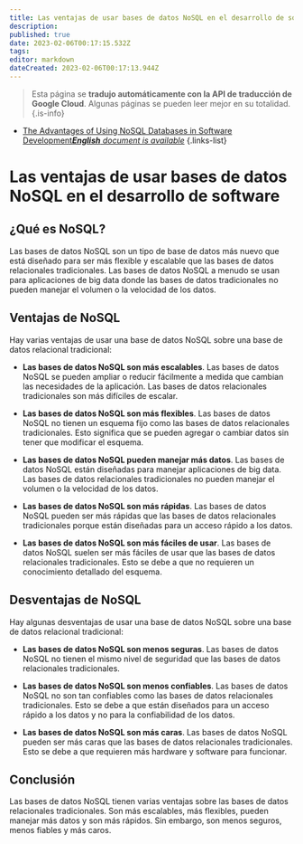 ```yaml
---
title: Las ventajas de usar bases de datos NoSQL en el desarrollo de software
description: 
published: true
date: 2023-02-06T00:17:15.532Z
tags: 
editor: markdown
dateCreated: 2023-02-06T00:17:13.944Z
---
```


> Esta página se **tradujo automáticamente con la API de traducción de Google Cloud**.
Algunas páginas se pueden leer mejor en su totalidad.{.is-info}



- [The Advantages of Using NoSQL Databases in Software Development***English** document is available*](/en/Knowledge-base/Common/the-advantages-of-using-nosql-databases-in-software-development)
{.links-list}


# Las ventajas de usar bases de datos NoSQL en el desarrollo de software

## ¿Qué es NoSQL?

Las bases de datos NoSQL son un tipo de base de datos más nuevo que está diseñado para ser más flexible y escalable que las bases de datos relacionales tradicionales. Las bases de datos NoSQL a menudo se usan para aplicaciones de big data donde las bases de datos tradicionales no pueden manejar el volumen o la velocidad de los datos.

## Ventajas de NoSQL

Hay varias ventajas de usar una base de datos NoSQL sobre una base de datos relacional tradicional:

- **Las bases de datos NoSQL son más escalables**. Las bases de datos NoSQL se pueden ampliar o reducir fácilmente a medida que cambian las necesidades de la aplicación. Las bases de datos relacionales tradicionales son más difíciles de escalar.

- **Las bases de datos NoSQL son más flexibles**. Las bases de datos NoSQL no tienen un esquema fijo como las bases de datos relacionales tradicionales. Esto significa que se pueden agregar o cambiar datos sin tener que modificar el esquema.

- **Las bases de datos NoSQL pueden manejar más datos**. Las bases de datos NoSQL están diseñadas para manejar aplicaciones de big data. Las bases de datos relacionales tradicionales no pueden manejar el volumen o la velocidad de los datos.

- **Las bases de datos NoSQL son más rápidas**. Las bases de datos NoSQL pueden ser más rápidas que las bases de datos relacionales tradicionales porque están diseñadas para un acceso rápido a los datos.

- **Las bases de datos NoSQL son más fáciles de usar**. Las bases de datos NoSQL suelen ser más fáciles de usar que las bases de datos relacionales tradicionales. Esto se debe a que no requieren un conocimiento detallado del esquema.

## Desventajas de NoSQL

Hay algunas desventajas de usar una base de datos NoSQL sobre una base de datos relacional tradicional:

- **Las bases de datos NoSQL son menos seguras**. Las bases de datos NoSQL no tienen el mismo nivel de seguridad que las bases de datos relacionales tradicionales.

- **Las bases de datos NoSQL son menos confiables**. Las bases de datos NoSQL no son tan confiables como las bases de datos relacionales tradicionales. Esto se debe a que están diseñados para un acceso rápido a los datos y no para la confiabilidad de los datos.

- **Las bases de datos NoSQL son más caras**. Las bases de datos NoSQL pueden ser más caras que las bases de datos relacionales tradicionales. Esto se debe a que requieren más hardware y software para funcionar.

## Conclusión

Las bases de datos NoSQL tienen varias ventajas sobre las bases de datos relacionales tradicionales. Son más escalables, más flexibles, pueden manejar más datos y son más rápidos. Sin embargo, son menos seguros, menos fiables y más caros.